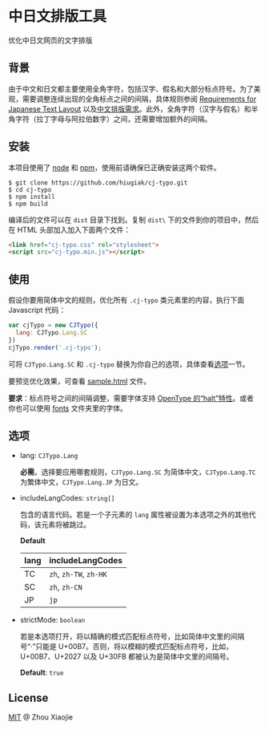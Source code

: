 # 中日文排版工具

优化中日文网页的文字排版

## 背景

由于中文和日文都主要使用全角字符，包括汉字、假名和大部分标点符号。为了美观，需要调整连续出现的全角标点之间的间隔，具体规则参阅 [Requirements for Japanese Text Layout](https://www.w3.org/TR/jlreq/#positioning_of_consecutive_opening_brackets_closing_brackets_comma_full_stops_and_middle_dots) 以及[中文排版需求](https://www.w3.org/TR/clreq/#compression_rules_for_consecutive_punctuation_marks)。此外，全角字符（汉字与假名）和半角字符（拉丁字母与阿拉伯数字）之间，还需要增加额外的间隔。

## 安装

本项目使用了 [node](http://nodejs.org/) 和 [npm](https://npmjs.com/)，使用前请确保已正确安装这两个软件。

```shell
$ git clone https://github.com/hiugiak/cj-typo.git
$ cd cj-typo
$ npm install
$ npm build
```

编译后的文件可以在 `dist` 目录下找到。复制 `dist\` 下的文件到你的项目中，然后在 HTML 头部加入加入下面两个文件：

```html
<link href="cj-typo.css" rel="stylesheet">
<script src="cj-typo.min.js"></script>
```

## 使用

假设你要用简体中文的规则，优化所有 `.cj-typo` 类元素里的内容，执行下面 Javascript 代码：

```js
var cjTypo = new CJTypo({
  lang: CJTypo.Lang.SC
})
cjTypo.render('.cj-typo');
```

可将 `CJTypo.Lang.SC` 和 `.cj-typo` 替换为你自己的选项，具体查看[选项](#选项)一节。

要预览优化效果，可查看 [sample.html](sample.html) 文件。

**要求**：标点符号之间的间隔调整，需要字体支持 [OpenType 的“halt”特性](https://helpx.adobe.com/fonts/using/open-type-syntax.html#halt)。或者你也可以使用 [fonts](fonts) 文件夹里的字体。

## 选项

* lang: `CJTypo.Lang`

    **必需**。选择要应用哪套规则，`CJTypo.Lang.SC` 为简体中文，`CJTypo.Lang.TC` 为繁体中文，`CJTypo.Lang.JP` 为日文。

* includeLangCodes: `string[]`

    包含的语言代码。若是一个子元素的 `lang` 属性被设置为本选项之外的其他代码，该元素将被跳过。

    **Default**

    | lang | includeLangCodes |
    | ---- | ---------------- |
    | TC   | `zh`, `zh-TW`, `zh-HK` |
    | SC   | `zh`, `zh-CN` |
    | JP   | `jp` |

* strictMode: `boolean`

    若是本选项打开，将以精确的模式匹配标点符号，比如简体中文里的间隔号“·”只能是 U+00B7。否则，将以模糊的模式匹配标点符号，比如，U+00B7、U+2027 以及 U+30FB 都被认为是简体中文里的间隔号。

    **Default**: `true`

## License

[MIT](LICENSE) @ Zhou Xiaojie